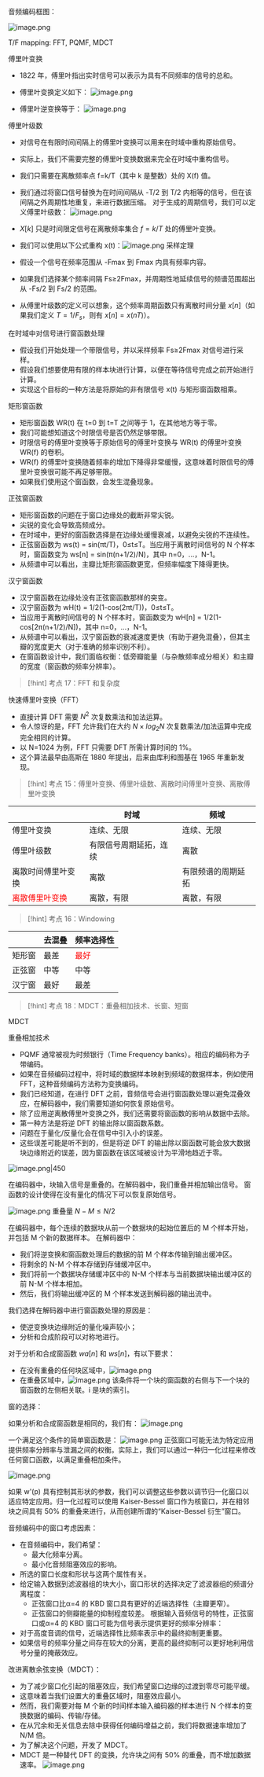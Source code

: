 
音频编码框图：

![image.png](https://cdn.gallery.uuanqin.top/img/20231110202133.webp)

T/F mapping: FFT, PQMF, MDCT

傅里叶变换
- 1822 年，傅里叶指出实时信号可以表示为具有不同频率的信号的总和。
- 傅里叶变换定义如下：
![image.png](https://cdn.gallery.uuanqin.top/img/20231110202311.webp)

- 傅里叶逆变换等于：
![image.png](https://cdn.gallery.uuanqin.top/img/20231110202315.webp)

傅里叶级数
- 对信号在有限时间间隔上的傅里叶变换可以用来在时域中重构原始信号。
- 实际上，我们不需要完整的傅里叶变换数据来完全在时域中重构信号。
- 我们只需要在离散频率点 f=k/T（其中 k 是整数）处的 X(f) 值。
- 我们通过将窗口信号替换为在时间间隔从 -T/2 到 T/2 内相等的信号，但在该间隔之外周期性地重复，来进行数据压缩。
对于生成的周期信号，我们可以定义傅里叶级数：
![image.png](https://cdn.gallery.uuanqin.top/img/20231110202643.webp)

- $X[k]$ 只是时间限定信号在离散频率集合 $f=k/T$ 处的傅里叶变换。
- 我们可以使用以下公式重构 x(t)：![image.png](https://cdn.gallery.uuanqin.top/img/20231110202703.webp)
采样定理
- 假设一个信号在频率范围从 -Fmax 到 Fmax 内具有频率内容。
- 如果我们选择某个频率间隔 Fs≥2Fmax，并周期性地延续信号的频谱范围超出从 -Fs/2 到 Fs/2 的范围。
- 从傅里叶级数的定义可以想象，这个频率周期函数只有离散时间分量 $x[n]$（如果我们定义 $T=1/F_s$，则有 $x[n]=x(nT)$）。

在时域中对信号进行窗函数处理
- 假设我们开始处理一个带限信号，并以采样频率 Fs≥2Fmax 对信号进行采样。
- 假设我们想要使用有限的样本块进行计算，以便在等待信号完成之前开始进行计算。
- 实现这个目标的一种方法是将原始的非有限信号 x(t) 与矩形窗函数相乘。

矩形窗函数
- 矩形窗函数 WR(t) 在 t=0 到 t=T 之间等于 1，在其他地方等于零。
- 我们可能想知道这个时限信号是否仍然足够带限。
- 时限信号的傅里叶变换等于原始信号的傅里叶变换与 WR(t) 的傅里叶变换 WR(f) 的卷积。
- WR(f) 的傅里叶变换随着频率的增加下降得非常缓慢，这意味着时限信号的傅里叶变换很可能不再足够带限。
- 如果我们使用这个窗函数，会发生混叠现象。

正弦窗函数
- 矩形窗函数的问题在于窗口边缘处的截断非常尖锐。
- 尖锐的变化会导致高频成分。
- 在时域中，更好的窗函数选择是在边缘处缓慢衰减，以避免尖锐的不连续性。
- 正弦窗函数为 ws(t) = sin(πt/T)，0≤t≤T。当应用于离散时间信号的 N 个样本时，窗函数变为 ws[n] = sin(π(n+1/2)/N)，其中 n=0，...，N-1。
- 从频谱中可以看出，主瓣比矩形窗函数更宽，但频率幅度下降得更快。

汉宁窗函数
- 汉宁窗函数在边缘处没有正弦窗函数那样的突变。
- 汉宁窗函数为 wH(t) = 1/2(1-cos(2πt/T))，0≤t≤T。
- 当应用于离散时间信号的 N 个样本时，窗函数变为 wH[n] = 1/2(1-cos[2π(n+1/2)/N])，其中 n=0，...，N-1。
- 从频谱中可以看出，汉宁窗函数的衰减速度更快（有助于避免混叠），但其主瓣的宽度更大（对于准确的频率识别不利）。
- 在窗函数设计中，我们面临权衡：低旁瓣能量（与杂散频率成分相关）和主瓣的宽度（窗函数的频率分辨率）。

> [!hint] 考点 17：FFT 和复杂度

快速傅里叶变换（FFT）
- 直接计算 DFT 需要 $N^2$ 次复数乘法和加法运算。
- 令人惊讶的是，FFT 允许我们在大约 $N×log_2N$ 次复数乘法/加法运算中完成完全相同的计算。
- 以 N=1024 为例，FFT 只需要 DFT 所需计算时间的 1%。
- 这个算法最早由高斯在 1880 年提出，后来由库利和图基在 1965 年重新发现。

> [!hint] 考点 15：傅里叶变换、傅里叶级数、离散时间傅里叶变换、离散傅里叶变换

|                    | 时域                   | 频域               |
| ------------------ | ---------------------- | ------------------ |
| 傅里叶变换         | 连续、无限             | 连续、无限         |
| 傅里叶级数         | 有限信号周期延拓，连续 | 离散               |
| 离散时间傅里叶变换 | 离散                   | 有限频谱的周期延拓 |
| <span style="color:#ff0000">离散傅里叶变换</span>     | 离散，有限             | 离散，有限                   |

> [!hint] 考点 16：Windowing

|        | 去混叠 | 频率选择性 |
| ------ | ------ | ---------- |
| 矩形窗 | 最差   | <span style="color:#ff0000">最好</span>       |
| 正弦窗 | 中等   | 中等       |
| 汉宁窗 | 最好   | 最差           |

> [!hint] 考点 18：MDCT：重叠相加技术、长窗、短窗

MDCT

重叠相加技术
- PQMF 通常被视为时频银行（Time Frequency banks）。相应的编码称为子带编码。
- 如果在音频编码过程中，将时域的数据样本映射到频域的数据样本，例如使用 FFT，这种音频编码方法称为变换编码。
- 我们已经知道，在进行 DFT 之前，音频信号会进行窗函数处理以避免混叠效应，在解码器中，我们需要知道如何恢复原始信号。
- 除了应用逆离散傅里叶变换之外，我们还需要将窗函数的影响从数据中去除。
- 第一种方法是将逆 DFT 的输出除以窗函数系数。
- 问题在于量化/反量化会在信号中引入小的误差。
- 这些误差可能是听不到的，但是将逆 DFT 的输出除以窗函数可能会放大数据块边缘附近的误差，因为窗函数在该区域被设计为平滑地趋近于零。

![image.png|450](https://cdn.gallery.uuanqin.top/img/20231110204338.webp)

在编码器中，块输入信号是重叠的。在解码器中，我们重叠并相加输出信号。
窗函数的设计使得在没有量化的情况下可以恢复原始信号。

![image.png](https://cdn.gallery.uuanqin.top/img/20231110204716.webp)
重叠量 $N-M ≤ N/2$

在编码器中，每个连续的数据块从前一个数据块的起始位置后的 M 个样本开始，并包括 M 个新的数据样本。
在解码器中：
- 我们将逆变换和窗函数处理后的数据的前 M 个样本传输到输出缓冲区。
- 将剩余的 N-M 个样本存储到存储缓冲区中。
- 我们将前一个数据块存储缓冲区中的 N-M 个样本与当前数据块输出缓冲区的前 N-M 个样本相加。
- 然后，我们将输出缓冲区的 M 个样本发送到解码器的输出流中。

我们选择在解码器中进行窗函数处理的原因是：
- 使逆变换块边缘附近的量化噪声较小；
- 分析和合成阶段可以对称地进行。

对于分析和合成窗函数 $wa[n]$ 和 $ws[n]$，有以下要求：
- 在没有重叠的任何块区域中，![image.png](https://cdn.gallery.uuanqin.top/img/20231110204931.webp)
- 在重叠区域中，![image.png](https://cdn.gallery.uuanqin.top/img/20231110204934.webp)
该条件将一个块的窗函数的右侧与下一个块的窗函数的左侧相关联。i 是块的索引。

窗的选择：

如果分析和合成窗函数是相同的，我们有：
![image.png](https://cdn.gallery.uuanqin.top/img/20231110205027.webp)

一个满足这个条件的简单窗函数是：
![image.png](https://cdn.gallery.uuanqin.top/img/20231110205032.webp)
正弦窗口可能无法为特定应用提供频率分辨率与泄漏之间的权衡。实际上，我们可以通过一种归一化过程来修改任何窗口函数，以满足重叠相加条件。

![image.png](https://cdn.gallery.uuanqin.top/img/20231110205646.webp)

如果 w'(p) 具有控制其形状的参数，我们可以调整这些参数以调节归一化窗口以适应特定应用。归一化过程可以使用 Kaiser-Bessel 窗口作为核窗口，并在相邻块之间具有 50% 的重叠来进行，从而创建所谓的“Kaiser-Bessel 衍生”窗口。

音频编码中的窗口考虑因素：
- 在音频编码中，我们希望：
  - 最大化频率分离。
  - 最小化音频阻塞效应的影响。
- 所选的窗口长度和形状与这两个属性有关。
- 给定输入数据到滤波器组的块大小，窗口形状的选择决定了滤波器组的频谱分离程度：
  - 正弦窗口比α=4 的 KBD 窗口具有更好的近端选择性（主瓣更窄）。
  - 正弦窗口的侧瓣能量的抑制程度较差。
根据输入音频信号的特性，正弦窗口或α=4 的 KBD 窗口可能为信号表示提供更好的频率分辨率：
- 对于高度音调的信号，近端选择性比频率表示中的最终抑制更重要。
- 如果信号的频率分量之间存在较大的分离，更高的最终抑制可以更好地利用信号分量的掩蔽效应。

改进离散余弦变换（MDCT）：
- 为了减少窗口化引起的阻塞效应，我们希望窗口边缘的过渡到零尽可能平缓。
- 这意味着当我们设置大的重叠区域时，阻塞效应最小。
- 然而，我们需要对每 M 个新的时间样本输入编码器的样本进行 N 个样本的变换数据的编码、传输/存储。
- 在从冗余和无关信息去除中获得任何编码增益之前，我们将数据速率增加了 N/M 倍。
- 为了解决这个问题，开发了 MDCT。
- MDCT 是一种替代 DFT 的变换，允许块之间有 50% 的重叠，而不增加数据速率。
![image.png](https://cdn.gallery.uuanqin.top/img/20231110205908.webp)
